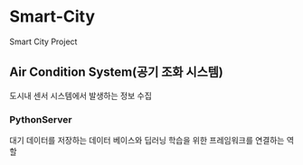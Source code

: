 # Smart-City
Smart City Project

## Air Condition System(공기 조화 시스템)

도시내 센서 시스템에서 발생하는 정보 수집

###  PythonServer

대기 데이터를 저장하는 데이터 베이스와 딥러닝 학습을 위한 프레임워크를 연결하는 역할